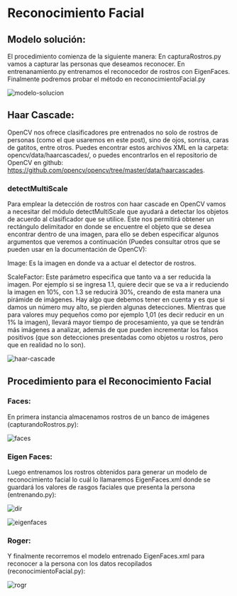 # Reconocimiento Facial
## Modelo solución:
El procedimiento comienza de la siguiente manera:
En capturaRostros.py vamos a capturar las personas que deseamos reconocer. En entrenanamiento.py entrenamos el reconocedor de rostros con EigenFaces. Finalmente podremos probar el método en reconocimientoFacial.py

![modelo-solucion](https://user-images.githubusercontent.com/53346752/102184583-b2691f80-3e7d-11eb-93c2-987a5f25b36b.png)

## Haar Cascade:
OpenCV nos ofrece clasificadores pre entrenados no solo de rostros de personas (como el que usaremos en este post), sino de ojos, sonrisa, caras de gatitos, entre otros. Puedes encontrar estos archivos XML en la carpeta: opencv/data/haarcascades/, o puedes encontrarlos en el repositorio de OpenCV en github: https://github.com/opencv/opencv/tree/master/data/haarcascades.

### detectMultiScale
Para emplear la detección de rostros con haar cascade en OpenCV vamos a necesitar del módulo detectMultiScale que ayudará a detectar los objetos de acuerdo al clasificador que se utilice. Este nos permitirá obtener un rectángulo delimitador en donde se encuentre el objeto que se desea encontrar dentro de una imagen, para ello se deben especificar algunos argumentos que veremos a continuación (Puedes consultar otros que se pueden usar en la documentación de  OpenCV):

Image:  Es la imagen en donde va a actuar el detector de rostros.

ScaleFactor: Este parámetro especifica que tanto va a ser reducida la imagen. Por ejemplo si se ingresa 1.1, quiere decir que se va a ir reduciendo la imagen en 10%, con 1.3 se reducirá 30%, creando de esta manera una pirámide de imágenes. Hay algo que debemos tener en cuenta y es que si damos un número muy alto, se pierden algunas detecciones. Mientras que para valores muy pequeños como por ejemplo 1,01 (es decir reducir en un 1% la imagen), llevará mayor tiempo de procesamiento, ya que se tendrán más imágenes a analizar, además de que pueden incrementar los falsos positivos (que son detecciones presentadas como objetos u rostros, pero que en realidad no lo son).

![haar-cascade](https://user-images.githubusercontent.com/53346752/102184688-da588300-3e7d-11eb-9b47-16fdc014be7a.jpg)

## Procedimiento para el Reconocimiento Facial
### Faces:
En primera instancia almacenamos rostros de un banco de imágenes (capturandoRostros.py):

![faces](https://user-images.githubusercontent.com/53346752/102184751-f4926100-3e7d-11eb-9d02-b299891c84ef.png)

### Eigen Faces:
Luego entrenamos los rostros obtenidos para generar un modelo de reconocimiento facial lo cuál lo llamaremos EigenFaces.xml donde se guardará los valores de rasgos faciales que presenta la persona (entrenando.py):

![dir](https://user-images.githubusercontent.com/53346752/102186149-2e646700-3e80-11eb-85b5-2ad25dc6e1eb.png)

![eigenfaces](https://user-images.githubusercontent.com/53346752/102184785-096ef480-3e7e-11eb-848e-b05da3536110.png)

### Roger:
Y finalmente recorremos el modelo entrenado EigenFaces.xml para reconocer a la persona con los datos recopilados (reconocimientoFacial.py):

![rogr](https://user-images.githubusercontent.com/53346752/102184828-1855a700-3e7e-11eb-97c8-683b5657a7f8.png)



